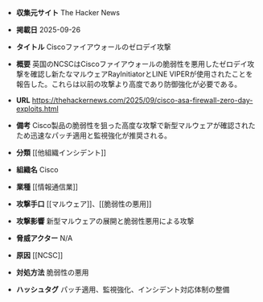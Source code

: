 - **収集元サイト**
The Hacker News

- **掲載日**
2025-09-26

- **タイトル**
Ciscoファイアウォールのゼロデイ攻撃

- **概要**
英国のNCSCはCiscoファイアウォールの脆弱性を悪用したゼロデイ攻撃を確認し新たなマルウェアRayInitiatorとLINE VIPERが使用されたことを報告した。これらは以前の攻撃より高度であり防御強化が必要である。

- **URL**
https://thehackernews.com/2025/09/cisco-asa-firewall-zero-day-exploits.html

- **備考**
Cisco製品の脆弱性を狙った高度な攻撃で新型マルウェアが確認されたため迅速なパッチ適用と監視強化が推奨される。

- **分類**
[[他組織インシデント]]

- **組織名**
Cisco

- **業種**
[[情報通信業]]

- **攻撃手口**
[[マルウェア]]、[[脆弱性の悪用]]

- **攻撃影響**
新型マルウェアの展開と脆弱性悪用による攻撃

- **脅威アクター**
N/A

- **原因**
[[NCSC]]

- **対処方法**
脆弱性の悪用

- **ハッシュタグ**
パッチ適用、監視強化、インシデント対応体制の整備
